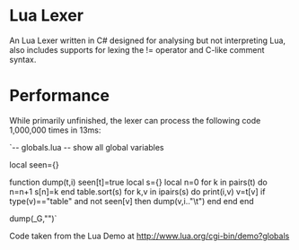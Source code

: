 Lua Lexer
=========

An Lua Lexer written in C# designed for analysing but not interpreting Lua, also includes supports for lexing the != operator and C-like comment syntax.

Performance
=========

While primarily unfinished, the lexer can process the following code 1,000,000 times in 13ms:

`-- globals.lua
-- show all global variables

local seen={}

function dump(t,i)
	seen[t]=true
	local s={}
	local n=0
	for k in pairs(t) do
		n=n+1 s[n]=k
	end
	table.sort(s)
	for k,v in ipairs(s) do
		print(i,v)
		v=t[v]
		if type(v)=="table" and not seen[v] then
			dump(v,i.."\t")
		end
	end
end

dump(_G,"")`

Code taken from the Lua Demo at http://www.lua.org/cgi-bin/demo?globals